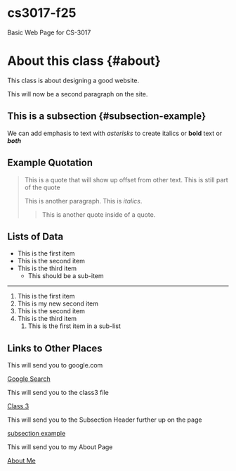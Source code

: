 # cs3017-f25
Basic Web Page for CS-3017

# About this class {#about}
This class is about designing a good website.

This will now be a second paragraph on the site.

## This is a subsection {#subsection-example}
We can add emphasis to text with *asterisks* to create italics or **bold** text or ***both***

## Example Quotation
> This is a quote that will show up offset from other text.
> This is still part of the quote
>
> This is another paragraph. This is *italics*.
>
> > This is another quote inside of a quote.

## Lists of Data

+ This is the first item
+ This is the second item
+ This is the third item
  +   This should be a sub-item

---------------------------------------

1. This is the first item
1. This is my new second item
1. This is the second item
1. This is the third item
    1. This is the first item in a sub-list

## Links to Other Places
This will send you to google.com

[Google Search](https://google.com)

This will send you to the class3 file

[Class 3](class3)

This will send you to the Subsection Header further up on the page

[subsection example](#subsection-example)

This will send you to my About Page

[About Me](about)
